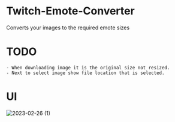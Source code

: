 # Twitch-Emote-Converter
Converts your images to the required emote sizes

# TODO
```
- When downloading image it is the original size not resized.
- Next to select image show file location that is selected.
```
# UI
![2023-02-26 (1)](https://user-images.githubusercontent.com/104657171/221419339-44b72f63-2c8f-439d-aff9-33f62b0dac54.png)
